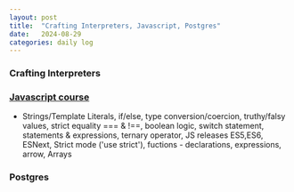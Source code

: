 ```yaml
---
layout: post
title:  "Crafting Interpreters, Javascript, Postgres"
date:   2024-08-29
categories: daily log
---
```


### Crafting Interpreters

### [Javascript course](https://www.udemy.com/course/the-complete-javascript-course/)
- Strings/Template Literals, if/else, type conversion/coercion, truthy/falsy values, strict equality === & !==, boolean logic, switch statement, statements & expressions, ternary operator, JS releases ES5,ES6, ESNext, Strict mode ('use strict'), fuctions - declarations, expressions, arrow, Arrays

### Postgres

